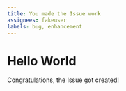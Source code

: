 ```yaml
---
title: You made the Issue work
assignees: fakeuser
labels: bug, enhancement
---
```


# Hello World

Congratulations, the Issue got created! 
